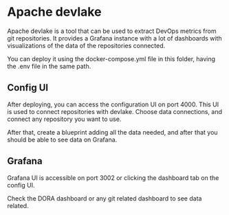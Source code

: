 # Apache devlake

Apache devlake is a tool that can be used to extract DevOps metrics from git repositories. It provides a Grafana instance with a lot of dashboards with visualizations of the data of the repositories connected.

You can deploy it using the docker-compose.yml file in this folder, having the .env file in the same path.

## Config UI

After deploying, you can access the configuration UI on port 4000. This UI is used to connect repositories with devlake. Choose data connections, and connect any repository you want to use.

After that, create a blueprint adding all the data needed, and after that you should be able to see data on Grafana.

## Grafana

Grafana UI is accessible on port 3002 or clicking the dashboard tab on the config UI.

Check the DORA dashboard or any git related dashboard to see data related.
